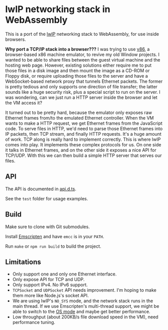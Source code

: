 # lwIP networking stack in WebAssembly

This is a port of the [lwIP](https://savannah.nongnu.org/projects/lwip/) networking stack to WebAssembly, for use inside browsers.

**Why port a TCP/IP stack into a browser???** I was trying to use [v86](https://github.com/copy/v86), a browser-based x86 machine emulator, to revive my old Window projects. I wanted to be able to share files between the guest virtual machine and the hosting web page. However, existing solutions either require me to put those files in a disk image and then mount the image as a CD-ROM or Floppy disk, or require uploading those files to the server and have a WebSocket-based network proxy that tunnels Ethernet packets. The former is pretty tedious and only supports one direction of file transfer; the latter sounds like a huge security risk, plus a special script to run on the server. I was wondering, can we just run a HTTP server inside the browser and let the VM access it?

It turned out to be pretty hard, because the emulator only exposes raw Ethernet frames from/to the emulated Ethernet controller. When the VM wants to make a HTTP request, we get Ethernet frames from the JavaScript code. To serve files in HTTP, we'd need to parse those Ethernet frames into IP packets, then TCP stream, and finally HTTP requests. It's a huge amount of work. TCP along is really hard to implement correctly. This is where lwIP comes into play. It implements these complex protocols for us. On one side it talks in Ethernet frames, and on the other side it exposes a nice API for TCP/UDP. With this we can then build a simple HTTP server that serves our files.

## API

The API is documented in [api.d.ts](api.d.ts).

See the `test` folder for usage examples.

## Build

Make sure to clone with Git submodules.

Install [Emscripten](https://emscripten.org/) and have `emcc` is in your `PATH`.

Run `make` or `npm run build` to build the project.

## Limitations

- Only support one and only one Ethernet interface.
- Only expose API for TCP and UDP.
- Only support IPv4. No IPv6 support.
- `TCPSocket` and `UDPSocket` API needs improvement. I'm hoping to make them more like Node.js's socket API.
- We are using lwIP's `NO_SYS` mode, and the network stack runs in the main thread. If we use Emscripten's multi-thread support, we might be able to switch to the [OS mode](https://www.nongnu.org/lwip/2_0_x/group__lwip__os.html) and maybe get better performance.
- Low throughput (about 200KB/s file download speed in the VM), need performance tuning.
